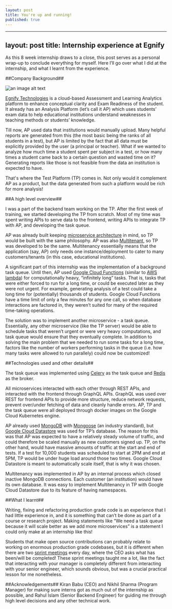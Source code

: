 ```yaml
---
layout: post
title: You're up and running!
published: true
---
```

---
layout: post
title: Internship experience at Egnify
---

As this 8 week internship draws to a close, this post serves as a personal wrap-up to conclude everything for myself. Here I’ll go over what I did at the internship, and what I learnt from the experience.


##Company Background##

![an image alt text](https://s3.amazonaws.com/revue/profile_covers/images/000/001/772/original/Header_1.jpg?1526287128 "Egnify Technologies")

[Egnify Technologies](https://in.linkedin.com/company/egnify) is a cloud-based Assessment and Learning Analytics platform to enhance conceptual clarity and Exam Readiness of the student. It already has an Analysis Platform (let’s call it AP) which uses students’ exam data to help educational institutions understand weaknesses in teaching methods or students’ knowledge.

Till now, AP used data that institutions would manually upload. Many helpful reports are generated from this (the most basic being the ranks of all students in a test), but AP is limited by the fact that all data must be explicitly provided by the user (a principal or teacher). What if we wanted to analyze how much time a student spent per subject in a test, or how many times a student came back to a certain question and wasted time on it? Generating reports like those is not feasible from the data an institution is expected to have.

That's where the Test Platform (TP) comes in. Not only would it complement AP as a product, but the data generated from such a platform would be rich for more analysis!


##A high level overview##

I was a part of the backend team working on the TP. After the first week of training, we started developing the TP from scratch. Most of my time was spent writing APIs to serve data to the frontend, writing APIs to integrate TP with AP, and developing the task queue.

AP was already built keeping [microservice architecture](http://microservices.io/) in mind, so TP would be built with the same philosophy. AP was also [Multitenant](https://en.wikipedia.org/wiki/Multitenancy), so TP was developed to be the same. Multitenancy essentially means that the application (say, AP) only needs one instance/deployment to cater to many customers/tenants (in this case, educational institutions).

A significant part of this internship was the implementation of a background task queue. Until then, AP used [Google Cloud Functions](https://cloud.google.com/functions/) (similar to [AWS lambda](https://aws.amazon.com/lambda/)) for computationally heavy, “infinitely long” tasks. That is, tasks that were either forced to run for a long time, or could be executed later as they were not urgent. For example, generating analysis of a test could take a long time for (potentially) thousands of students. Google Cloud Functions have a time limit of only a few minutes for any one call, so when database interactions are factored in, they weren’t suited for many of the required time-taking operations.

The solution was to implement another microservice - a task queue. Essentially, any other microservice (like the TP server) would be able to schedule tasks that weren’t urgent or were very heavy computations, and task queue would ensure that they eventually complete. In addition to solving the main problem that we needed to run some tasks for a long time, factors like the number of workers performing tasks in the queue (i.e. how many tasks were allowed to run parallely) could now be customized!


##Technologies used and other details##

The task queue was implemented using [Celery](http://www.celeryproject.org/) as the task queue and [Redis](https://redis.io/) as the broker.

All microservices interacted with each other through REST APIs, and interacted with the frontend through GraphQL APIs. GraphQL was used over REST for frontend APIs to provide more structure, reduce network requests, prevent over/under fetching of data and cleanly handle errors. AP, TP and the task queue were all deployed through docker images on the Google Cloud Kubernetes engine.

AP already used [MongoDB](https://www.mongodb.com/) with [Mongoose](http://mongoosejs.com/) (an industry standard), but [Google Cloud Datastore](https://cloud.google.com/datastore/) was used for TP’s database. The reason for this was that AP was expected to have a relatively steady volume of traffic, and could therefore be scaled manually as new customers signed up.
TP, on the other hand, would have massive amounts of traffic at the start and end of tests. If a test for 10,000 students was scheduled to start at 2PM and end at 5PM, TP would be under huge load around those two times. Google Cloud Datastore is meant to automatically scale itself, that is why it was chosen.

Multitenancy was implemented in AP by an internal process which closed inactive MongoDB connections. Each customer (an institution) would have its own database. It was easy to implement Multitenancy in TP with Google Cloud Datastore due to its feature of having namespaces.


##What I learnt##

Writing, fixing and refactoring production grade code is an experience that I had little experience in, and it is something that can’t be done as part of a course or research project. Making statements like “We need a task queue because it will scale better as we add more microservices” is a statement I could only make at an internship like this!

Students that make open source contributions can probably relate to working on enormous production grade codebases, but it is different when there are two [sprint meetings]("https://en.wikipedia.org/wiki/Scrum_(software_development)") every day, where the CEO asks what has been/will be completed! These sprint meetings taught me a lot, like the fact that interacting with your manager is completely different from interacting with your senior engineer, which sounds obvious, but was a crucial practical lesson for me nonetheless.

##Acknowledgements##
Kiran Babu (CEO) and Nikhil Sharma (Program Manager) for making sure interns got as much out of the internship as possible, and Rahul Islam (Senior Backend Engineer) for guiding me through high level decisions and any other technical work.
